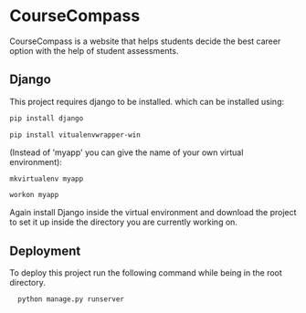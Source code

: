 
# CourseCompass

CourseCompass is a website that helps students decide the best career option with the help of student assessments.


## Django

This project requires django to be installed.
 which can be installed using:

 ```bash
 pip install django
 ```
 ```bash
pip install vitualenvwrapper-win
 ```

 (Instead of 'myapp' you can give the name of your own virtual environment):

 ```bash
 mkvirtualenv myapp
 ```

  ```bash
 workon myapp
 ```
 Again install Django inside the virtual environment and download the project to set it up inside the directory you are currently working on.

## Deployment
To deploy this project run the following command while being in the root directory.

```bash
  python manage.py runserver
```

